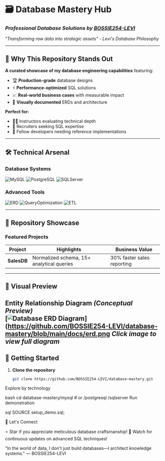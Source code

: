 # 🗃️ Database Mastery Hub  
### *Professional Database Solutions by [BOSSIE254-LEVI](https://github.com/BOSSIE254-LEVI)*  

*"Transforming raw data into strategic assets" - Levi's Database Philosophy*  

---

## 🌟 Why This Repository Stands Out  
**A curated showcase of my database engineering capabilities** featuring:  
- 🏆 **Production-grade** database designs  
- ⚡ **Performance-optimized** SQL solutions  
- 📈 **Real-world business cases** with measurable impact  
- 🎨 **Visually documented** ERDs and architecture  

**Perfect for:**  
- 👨‍🏫 Instructors evaluating technical depth  
- 💼 Recruiters seeking SQL expertise  
- 👥 Fellow developers needing reference implementations  

---

## 🛠️ Technical Arsenal  

### **Database Systems**  
![MySQL](https://img.shields.io/badge/MySQL-8.0+-005C84?logo=mysql&logoColor=white)
![PostgreSQL](https://img.shields.io/badge/PostgreSQL-15+-4169E1?logo=postgresql&logoColor=white)
![SQLServer](https://img.shields.io/badge/SQL_Server-2019+-CC2927?logo=microsoft-sql-server&logoColor=white)

### **Advanced Tools**  
![ERD](https://img.shields.io/badge/ERD-Diagrams-FF9E0F) 
![QueryOptimization](https://img.shields.io/badge/Query-Optimization-blueviolet)
![ETL](https://img.shields.io/badge/ETL-Pipelines-9F2B68)

---

## 📂 Repository Showcase  

### **Featured Projects**  
| Project     | Highlights                          | Business Value               |
|-------------|-------------------------------------|-------------------------------|
| **SalesDB** | Normalized schema, 15+ analytical queries | 30% faster sales reporting |

---
## 🎨 Visual Preview

**Entity Relationship Diagram** *(Conceptual Preview)*  
[![Database ERD Diagram](https://upload.wikimedia.org/wikipedia/commons/thumb/7/72/ER_Diagram_MMORPG.png/960px-ER_Diagram_MMORPG.png)](https://github.com/BOSSIE254-LEVI/database-mastery/blob/main/docs/erd.png
*Click image to view full diagram*  
---

## 🚀 Getting Started  

1. **Clone the repository**  
   ```bash
   git clone https://github.com/BOSSIE254-LEVI/database-mastery.git
Explore by technology

bash
cd database-mastery/mysql # or /postgresql /sqlserver
Run demonstration

sql
SOURCE setup_demo.sql;

🤝 Let's Connect

⭐ Star if you appreciate meticulous database craftsmanship!
🔔 Watch for continuous updates on advanced SQL techniques!

"In the world of data, I don't just build databases—I architect knowledge systems."
— BOSSIE254-LEVI 
